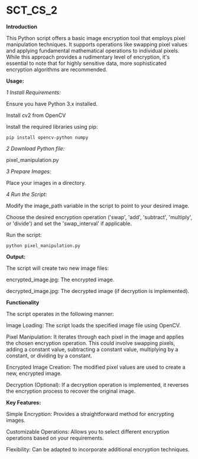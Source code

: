 # SCT_CS_2

**Introduction**

This Python script offers a basic image encryption tool that employs pixel manipulation techniques. 
It supports operations like swapping pixel values and applying fundamental mathematical operations to individual pixels. 
While this approach provides a rudimentary level of encryption, it's essential to note that for highly sensitive data, more sophisticated encryption algorithms are recommended.


**Usage:**

*1 Install Requirements:*

Ensure you have Python 3.x installed.

Install cv2 from OpenCV

Install the required libraries using pip:

    pip install opencv-python numpy

*2 Download Python file:*

pixel_manipulation.py

*3 Prepare Images:*

Place your images in a directory.

*4 Run the Script:*

Modify the image_path variable in the script to point to your desired image.

Choose the desired encryption operation ('swap', 'add', 'subtract', 'multiply', or 'divide') and set the 'swap_interval' if applicable.

Run the script:

    python pixel_manipulation.py

**Output:**

The script will create two new image files:

encrypted_image.jpg: The encrypted image.

decrypted_image.jpg: The decrypted image (if decryption is implemented).

**Functionality**

The script operates in the following manner:

Image Loading: The script loads the specified image file using OpenCV.

Pixel Manipulation: It iterates through each pixel in the image and applies the chosen encryption operation. This could involve swapping pixels, adding a constant value, subtracting a constant value, multiplying by a constant, or dividing by a constant.

Encrypted Image Creation: The modified pixel values are used to create a new, encrypted image.

Decryption (Optional): If a decryption operation is implemented, it reverses the encryption process to recover the original image.


**Key Features:**

Simple Encryption: Provides a straightforward method for encrypting images.

Customizable Operations: Allows you to select different encryption operations based on your requirements.

Flexibility: Can be adapted to incorporate additional encryption techniques.
